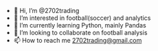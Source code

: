 - 👋 Hi, I’m @2702trading
- 👀 I’m interested in football(soccer) and analytics
- 🌱 I’m currently learning Python, mainly Pandas
- 💞️ I’m looking to collaborate on football analysis
- 📫 How to reach me 2702trading@gmail.com

<!---
2702trading/2702trading is a ✨ special ✨ repository because its `README.md` (this file) appears on your GitHub profile.
You can click the Preview link to take a look at your changes.
--->
